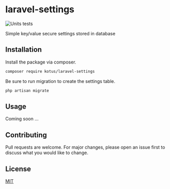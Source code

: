 # laravel-settings

![Units tests](https://github.com/Kotus-s/laravel-settings/workflows/Units%20tests/badge.svg?branch=master)

Simple key/value secure settings stored in database

## Installation
Install the package via composer.

```bash
composer require kotus/laravel-settings
```

Be sure to run migration to create the settings table.

```bash
php artisan migrate
```

## Usage
Coming soon ...

## Contributing
Pull requests are welcome. For major changes, please open an issue first to discuss what you would like to change.

## License
[MIT](https://choosealicense.com/licenses/mit/)
